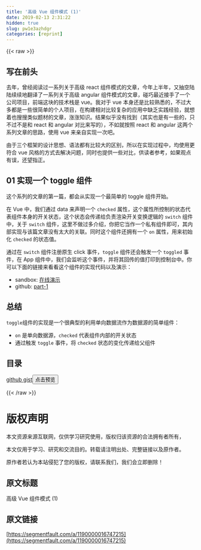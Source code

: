 ```yaml
---
title: '高级 Vue 组件模式 (1)' 
date: 2019-02-13 2:31:22
hidden: true
slug: pw1e3azhdgr
categories: [reprint]
---
```


{{< raw >}}

                    
<h2 id="articleHeader0">写在前头</h2>
<p>去年，曾经阅读过一系列关于高级 react 组件模式的文章，今年上半年，又抽空陆陆续续地翻译了一系列关于高级 angular 组件模式的文章，碰巧最近接手了一个公司项目，前端这块的技术栈是 vue。我对于 vue 本身还是比较熟悉的，不过大多都是一些很简单的个人项目，在构建相对比较复杂的应用中缺乏实践经验，就想着也搜搜类似题材的文章，涨涨知识。结果似乎没有找到（其实也是有一些的，只不过不是和 react 和 angular 对比来写的），不如就按照 react 和 angular 这两个系列文章的思路，使用 vue 来亲自实现一次吧。</p>
<p>由于三个框架的设计思想、语法都有比较大的区别，所以在实现过程中，均使用更符合 vue 风格的方式去解决问题，同时也提供一些对比，供读者参考，如果观点有误，还望指正。</p>
<h2 id="articleHeader1">01 实现一个 toggle 组件</h2>
<p>这个系列的文章的第一篇，都会从实现一个最简单的 toggle 组件开始。</p>
<p>在 Vue 中，我们通过 data 来声明一个 <code>checked</code> 属性，这个属性所控制的状态代表组件本身的开关状态，这个状态会传递给负责渲染开关变换逻辑的 <code>switch</code> 组件中，关于 <code>switch</code> 组件，这里不做过多介绍，你把它当作一个私有组件即可，其内部实现与该篇文章没有太大的关联。同时这个组件还拥有一个 <code>on</code> 属性，用来初始化 <code>checked</code> 的状态值。</p>
<p>通过在 <code>switch</code> 组件注册原生 click 事件，<code>toggle</code> 组件还会触发一个 <code>toggled</code> 事件，在 App 组件中，我们会监听这个事件，并将其回传的值打印到控制台中。你可以下面的链接来看看这个组件的实现代码以及演示：</p>
<ul>
<li>sandbox: <a href="https://codesandbox.io/s/4qn23p43ww" rel="nofollow noreferrer" target="_blank">在线演示</a>
</li>
<li>github: <a href="https://github.com/haoliangwu/advanced-vue-component-patterns/tree/part-1" rel="nofollow noreferrer" target="_blank">part-1</a>
</li>
</ul>
<h2 id="articleHeader2">总结</h2>
<p><code>toggle</code>组件的实现是一个很典型的利用单向数据流作为数据源的简单组件：</p>
<ul>
<li>
<code>on</code> 是单向数据源，<code>checked</code> 代表组件内部的开关状态</li>
<li>通过触发 <code>toggle</code> 事件，将 <code>checked</code> 状态的变化传递给父组件</li>
</ul>
<h2 id="articleHeader3">目录</h2>
<p><a href="https://gist.github.com/haoliangwu/11f5bcd1bf389ad80d7970ecd716ff3a" rel="nofollow noreferrer" target="_blank">github gist</a><button class="btn btn-xs btn-default ml10 preview" data-url="haoliangwu/11f5bcd1bf389ad80d7970ecd716ff3a" data-typeid="1">点击预览</button></p>

                
{{< /raw >}}

# 版权声明
本文资源来源互联网，仅供学习研究使用，版权归该资源的合法拥有者所有，

本文仅用于学习、研究和交流目的。转载请注明出处、完整链接以及原作者。

原作者若认为本站侵犯了您的版权，请联系我们，我们会立即删除！

## 原文标题
高级 Vue 组件模式 (1)

## 原文链接
[https://segmentfault.com/a/1190000016747215](https://segmentfault.com/a/1190000016747215)

